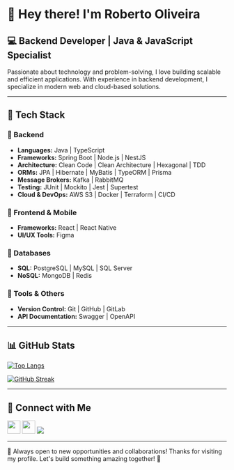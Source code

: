 # 👋 Hey there! I'm Roberto Oliveira

## 💻 Backend Developer | Java & JavaScript Specialist

Passionate about technology and problem-solving, I love building scalable and efficient applications. With experience in backend development, I specialize in modern web and cloud-based solutions.

---

## 🚀 Tech Stack

### 🔹 Backend
- **Languages:** Java | TypeScript
- **Frameworks:** Spring Boot | Node.js | NestJS
- **Architecture:** Clean Code | Clean Architecture | Hexagonal | TDD
- **ORMs:** JPA | Hibernate | MyBatis | TypeORM | Prisma
- **Message Brokers:** Kafka | RabbitMQ
- **Testing:** JUnit | Mockito | Jest | Supertest
- **Cloud & DevOps:** AWS S3 | Docker | Terraform | CI/CD

### 🔹 Frontend & Mobile
- **Frameworks:** React | React Native
- **UI/UX Tools:** Figma

### 🔹 Databases
- **SQL:** PostgreSQL | MySQL | SQL Server
- **NoSQL:** MongoDB | Redis

### 🔹 Tools & Others
- **Version Control:** Git | GitHub | GitLab
- **API Documentation:** Swagger | OpenAPI

---

## 📊 GitHub Stats

[![Top Langs](https://github-readme-stats.vercel.app/api/top-langs/?username=robertotics4&layout=compact&theme=radical)](https://github.com/robertotics4/github-readme-stats)

[![GitHub Streak](https://streak-stats.demolab.com?user=robertotics4&theme=dark&locale=pt_BR)](https://git.io/streak-stats)

---

## 🤝 Connect with Me

<a href="https://www.linkedin.com/in/roberto-oliveira-938339125/"><img height="30px" src="https://img.shields.io/badge/LinkedIn-0077B5?style=for-the-badge&logo=linkedin&logoColor=white"/></a>
<a href="https://www.behance.net/robertotics4"><img height="30px" src="https://img.shields.io/badge/-Behance-blue?style=for-the-badge&logo=behance&logoColor=white"/></a>
<a href="https://www.instagram.com/robertooliveiracs4/"><img src="https://img.shields.io/badge/Instagram-E4405F?style=for-the-badge&logo=instagram&logoColor=white"/></a>

---

🚀 Always open to new opportunities and collaborations! Thanks for visiting my profile. Let's build something amazing together! 🙌
